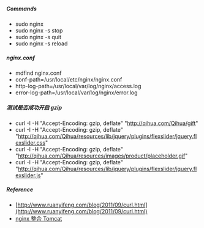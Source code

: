 ##### Commands
* sudo nginx
* sudo nginx -s stop
* sudo nginx -s quit	
* sudo nginx -s reload

##### nginx.conf
* mdfind nginx.conf
* conf-path=/usr/local/etc/nginx/nginx.conf
* http-log-path=/usr/local/var/log/nginx/access.log
* error-log-path=/usr/local/var/log/nginx/error.log 

##### 测试是否成功开启 gzip
* curl -I -H "Accept-Encoding: gzip, deflate" "http://qihua.com/Qihua/gift"
* curl -I -H "Accept-Encoding: gzip, deflate" "http://qihua.com/Qihua/resources/lib/jquery/plugins/flexslider/jquery.flexslider.css"
* curl -I -H "Accept-Encoding: gzip, deflate" "http://qihua.com/Qihua/resources/images/product/placeholder.gif"
* curl -I -H "Accept-Encoding: gzip, deflate" "http://qihua.com/Qihua/resources/lib/jquery/plugins/flexslider/jquery.flexslider.js"

##### Reference
* [http://www.ruanyifeng.com/blog/2011/09/curl.html](http://www.ruanyifeng.com/blog/2011/09/curl.html)
* [nginx 整合 Tomcat](http://cxshun.iteye.com/blog/1535188)